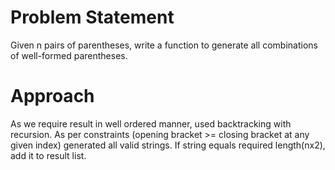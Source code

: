 # Problem Statement
Given n pairs of parentheses, write a function to generate all combinations of well-formed parentheses.

# Approach

As we require result in well ordered manner, used backtracking with recursion. As per constraints (opening bracket >= closing bracket at any given index) generated all valid strings. If string equals required length(nx2), add it to result list.
